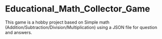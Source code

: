 # Educational_Math_Collector_Game
This game is a hobby project based on Simple math (Addition/Subtraction/Division/Multiplication) using a JSON file for question and answers.

